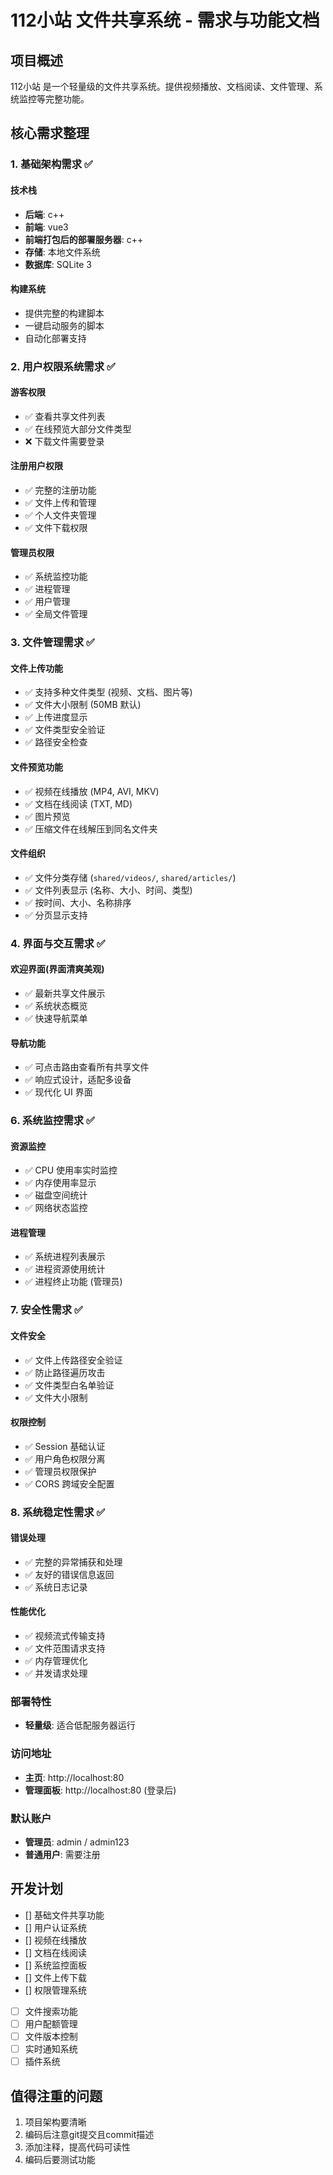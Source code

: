 # 112小站 文件共享系统 - 需求与功能文档

## 项目概述

112小站 是一个轻量级的文件共享系统。提供视频播放、文档阅读、文件管理、系统监控等完整功能。

## 核心需求整理

### 1. 基础架构需求 ✅

#### 技术栈
- **后端**: c++
- **前端**: vue3
- **前端打包后的部署服务器**: c++
- **存储**: 本地文件系统
- **数据库**: SQLite 3

#### 构建系统
- 提供完整的构建脚本
- 一键启动服务的脚本
- 自动化部署支持

### 2. 用户权限系统需求 ✅

#### 游客权限
- ✅ 查看共享文件列表
- ✅ 在线预览大部分文件类型
- ❌ 下载文件需要登录

#### 注册用户权限
- ✅ 完整的注册功能
- ✅ 文件上传和管理
- ✅ 个人文件夹管理
- ✅ 文件下载权限

#### 管理员权限
- ✅ 系统监控功能
- ✅ 进程管理
- ✅ 用户管理
- ✅ 全局文件管理

### 3. 文件管理需求 ✅

#### 文件上传功能
- ✅ 支持多种文件类型 (视频、文档、图片等)
- ✅ 文件大小限制 (50MB 默认)
- ✅ 上传进度显示
- ✅ 文件类型安全验证
- ✅ 路径安全检查

#### 文件预览功能
- ✅ 视频在线播放 (MP4, AVI, MKV)
- ✅ 文档在线阅读 (TXT, MD)
- ✅ 图片预览
- ✅ 压缩文件在线解压到同名文件夹

#### 文件组织
- ✅ 文件分类存储 (`shared/videos/`, `shared/articles/`)
- ✅ 文件列表显示 (名称、大小、时间、类型)
- ✅ 按时间、大小、名称排序
- ✅ 分页显示支持

### 4. 界面与交互需求 ✅

#### 欢迎界面(界面清爽美观)
- ✅ 最新共享文件展示
- ✅ 系统状态概览
- ✅ 快速导航菜单

#### 导航功能
- ✅ 可点击路由查看所有共享文件
- ✅ 响应式设计，适配多设备
- ✅ 现代化 UI 界面

### 6. 系统监控需求 ✅

#### 资源监控
- ✅ CPU 使用率实时监控
- ✅ 内存使用率显示
- ✅ 磁盘空间统计
- ✅ 网络状态监控

#### 进程管理
- ✅ 系统进程列表展示
- ✅ 进程资源使用统计
- ✅ 进程终止功能 (管理员)

### 7. 安全性需求 ✅

#### 文件安全
- ✅ 文件上传路径安全验证
- ✅ 防止路径遍历攻击
- ✅ 文件类型白名单验证
- ✅ 文件大小限制

#### 权限控制
- ✅ Session 基础认证
- ✅ 用户角色权限分离
- ✅ 管理员权限保护
- ✅ CORS 跨域安全配置

### 8. 系统稳定性需求 ✅

#### 错误处理
- ✅ 完整的异常捕获和处理
- ✅ 友好的错误信息返回
- ✅ 系统日志记录

#### 性能优化
- ✅ 视频流式传输支持
- ✅ 文件范围请求支持
- ✅ 内存管理优化
- ✅ 并发请求处理

### 部署特性
- **轻量级**: 适合低配服务器运行

### 访问地址
- **主页**: http://localhost:80
- **管理面板**: http://localhost:80 (登录后)

### 默认账户
- **管理员**: admin / admin123
- **普通用户**: 需要注册

## 开发计划

- [] 基础文件共享功能
- [] 用户认证系统
- [] 视频在线播放
- [] 文档在线阅读
- [] 系统监控面板
- [] 文件上传下载
- [] 权限管理系统
- [ ] 文件搜索功能
- [ ] 用户配额管理
- [ ] 文件版本控制
- [ ] 实时通知系统
- [ ] 插件系统

## 值得注重的问题
1. 项目架构要清晰
2. 编码后注意git提交且commit描述
3. 添加注释，提高代码可读性
4. 编码后要测试功能